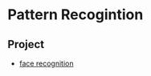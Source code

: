 # Pattern Recogintion 

## Project 

- [face recognition](https://github.com/ethan-iai/face-recognition-iai)
